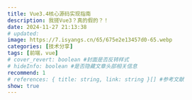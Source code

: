 ```yaml
---
title: Vue3.4核心源码实现指南
description: 我搓Vue3？真的假的？！
date: 2024-11-27 21:13:38
# updated:
image: https://7.isyangs.cn/65/675e2e13457d0-65.webp
categories: [技术分享]
tags: [前端，vue]
# cover_revert: boolean #封面是否反转样式
# hideInfo: boolean #是否隐藏文章头部相关信息
recommend: 1
# references: { title: string, link: string }[] #参考文献
show: true
---
```

